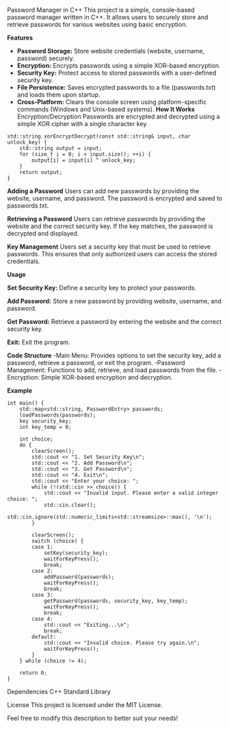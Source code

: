 Password Manager in C++
This project is a simple, console-based password manager written in C++. It allows users to securely store and retrieve passwords for various websites using basic encryption.

**Features**
- **Password Storage:** Store website credentials (website, username, password) securely.
- **Encryption:** Encrypts passwords using a simple XOR-based encryption.
- **Security Key:** Protect access to stored passwords with a user-defined security key.
- **File Persistence:** Saves encrypted passwords to a file (passwords.txt) and loads them upon startup.
- **Cross-Platform:** Clears the console screen using platform-specific commands (Windows and Unix-based systems).
**How It Works**
Encryption/Decryption
Passwords are encrypted and decrypted using a simple XOR cipher with a single character key.
```
std::string xorEncryptDecrypt(const std::string& input, char unlock_key) {
    std::string output = input;
    for (size_t i = 0; i < input.size(); ++i) {
        output[i] = input[i] ^ unlock_key;
    }
    return output;
}
```
**Adding a Password**
Users can add new passwords by providing the website, username, and password. The password is encrypted and saved to passwords.txt.

**Retrieving a Password**
Users can retrieve passwords by providing the website and the correct security key. If the key matches, the password is decrypted and displayed.

**Key Management**
Users set a security key that must be used to retrieve passwords. This ensures that only authorized users can access the stored credentials.

**Usage**

**Set Security Key:** Define a security key to protect your passwords.

**Add Password:** Store a new password by providing website, username, and password.

**Get Password:** Retrieve a password by entering the website and the correct security key.

**Exit:** Exit the program.

**Code Structure**
-Main Menu: Provides options to set the security key, add a password, retrieve a password, or exit the program.
-Password Management: Functions to add, retrieve, and load passwords from the file.
-Encryption: Simple XOR-based encryption and decryption.

**Example**
```
int main() {
    std::map<std::string, PasswordEntry> passwords;
    loadPasswords(passwords);
    key security_key;
    int key_temp = 0;  

    int choice;
    do {
        clearScreen();  
        std::cout << "1. Set Security Key\n";
        std::cout << "2. Add Password\n";
        std::cout << "3. Get Password\n";
        std::cout << "4. Exit\n";
        std::cout << "Enter your choice: ";
        while (!(std::cin >> choice)) {
            std::cout << "Invalid input. Please enter a valid integer choice: ";
            std::cin.clear(); 
            std::cin.ignore(std::numeric_limits<std::streamsize>::max(), '\n'); 
        }

        clearScreen();  
        switch (choice) {
        case 1:
            setKey(security_key);
            waitForKeyPress();
            break;
        case 2:
            addPassword(passwords);
            waitForKeyPress();  
            break;
        case 3:
            getPassword(passwords, security_key, key_temp);
            waitForKeyPress();  
            break;
        case 4:
            std::cout << "Exiting...\n";
            break;
        default:
            std::cout << "Invalid choice. Please try again.\n";
            waitForKeyPress();  
        }
    } while (choice != 4);

    return 0;
}
```
Dependencies
C++ Standard Library

License
This project is licensed under the MIT License.

Feel free to modify this description to better suit your needs!
